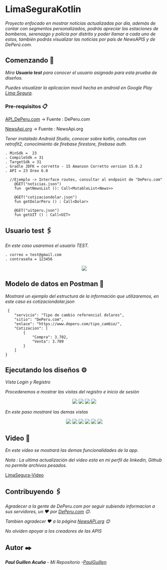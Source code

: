 # LimaSeguraKotlin

_Proyecto enfocado en mostrar noticias actualizadas por día, además de contar con segmentos personalizados, podrás apreciar las estaciones de bomberos, serenazgo y policía por distrito y poder llamar a cada uno de estos, también podrás visualizar las noticias por país de NewsAPIS y de DePerú.com._

## Comenzando 🚀

_Mira **Usuario test** para conocer el usuario asignado para esta prueba de diseños._

_Puedes visualizar la aplicacion movil hecha en android en Google Play [Lima Segura](https://play.google.com/store/apps/details?id=devpaul.business.safetylima)._

### Pre-requisitos 📋

[API_DePeru.com](https://www.deperu.com/api/) -> Fuente : DePeru.com

[NewsApi.org](https://newsapi.org/) -> Fuente : NewsApi.org

_Tener instalado Android Studio, conocer sobre kotlin, consultas con retrofit2, conocimiento de firebase firestore, firebase auth._

```
. MinSdk =  23
. CompileSdk = 31
. TargetSdk = 31
. Gradle JDFK = corretto - 15 Amanzon Corretto version 15.0.2
. API = 23 Oreo 6.0
```

```
  //Ejemplo -> Interface routes, consultar al endpoint de "DePeru.com"
    @GET("noticias.json")
    fun  getNewsList (): Call<MutableList<News>>

    @GET("cotizaciondolar.json")
    fun getDolarPeru () : Call<Dolar>
    
    @GET("uitperu.json")
    fun getUIT () : Call<UIT>
```

## Usuario test 🖇️

_En este caso usaremos el usuario TEST._

```
. correo = test@gmail.com
. contraseña = 123456
```

<p align="center">
 <img src="https://i.postimg.cc/W3f7bTK2/Usuario.png"/>
</p>


## Modelo de datos en Postman 📖

_Mostraré un ejemplo del estructura de la información que utilizaremos, en este caso es cotizaciondolar.json_

```
 {
    "servicio": "Tipo de cambio referencial dolares",
    "sitio": "DePeru.com",
    "enlace": "https://www.deperu.com/tipo_cambio/",
    "Cotizacion": [
        {
            "Compra": 3.702,
            "Venta": 3.709
        }
    ]
}

```

## Ejecutando los diseños ⚙️

_Vista Login y Registro_

_Procederemos a mostrar las vistas del registro e inicio de sesión_

<p align="center">
 <img src="https://i.postimg.cc/7hX63Z3z/Screenshot-1650580536.png"/>
 <img src="https://i.postimg.cc/NffLgRtk/Screenshot-1650580309.png"/>
 <img src="https://i.postimg.cc/zXbZSfF1/Screenshot-1650580540.png"/>
 <img src="https://i.postimg.cc/HsqGSC68/Screenshot-1650580321.png"/>
</p>

_En este paso mostraré las demas vistas_

<p align="center">
   <img src="https://i.postimg.cc/0QQHkttq/Screenshot-1649191655.png"/>
   <img src="https://i.postimg.cc/GtMLxxQZ/Screenshot-1653170291.png"/>
   <img src="https://i.postimg.cc/15t55bRP/Screenshot-1653170295.png"/>
   <img src="https://i.postimg.cc/HLGpzxws/Screenshot-1653170299.png"/>
   <img src="https://i.postimg.cc/BZdszD6v/Screenshot-1649191662.png"/>
   <img src="https://i.postimg.cc/MKVxJTMm/Screenshot-1649191664.png"/>
</p>

## Video 📄

_En este video se mostrará las demas funcionalidades de la app._

_Nota : La ultima actualización del video esta en mi perfil de linkedin, Github no permite archivos pesados._

[LimaSegura-Video](https://user-images.githubusercontent.com/43099030/164521101-2f478148-5bf4-4fae-a95f-de9f18063a34.mp4)

## Contribuyendo 🖇️

_Agradecer a la gente de DePeru.com por seguir subiendo informacion a sus servidores, un ❤️ por [DePeru.com](https://github.com/deperucom) 😊._

_Tambien agradecer ❤️ a la página [NewsAPi.org](https://newsapi.org/) 😊_

_No olviden apoyar a los creadores de las APIS_

## Autor ✒️

_**Paul Guillen Acuña** - *Mi Repositorio* -[PaulGuillen](https://github.com/PaulGuillen?tab=repositories)_
